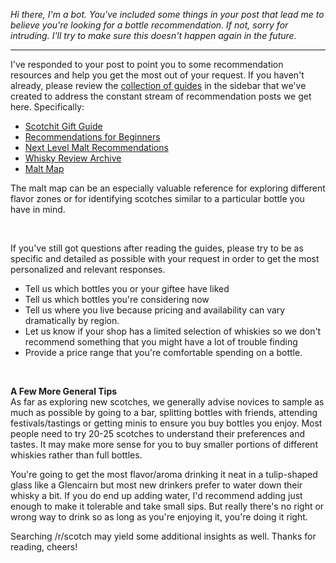 *Hi there, I'm a bot. You've included some things in your post that lead me to believe you're looking for a bottle recommendation. If not, sorry for intruding. I'll try to make sure this doesn't happen again in the future.*

***

I've responded to your post to point you to some recommendation resources and help you get the most out of your request. If you haven't already, please review the [collection of guides](https://docs.google.com/document/d/186_ANEKW8yGvvLAcjKve6tvqqBIcMGUg9-mKU5KACZk/edit) in the sidebar that we've created to address the constant stream of recommendation posts we get here. Specifically:

* [Scotchit Gift Guide](https://www.reddit.com/r/Scotch/comments/2oefhq/the_2014_scotchit_holiday_shopping_guide/)
* [Recommendations for Beginners](https://docs.google.com/document/d/1PX70tHEc5v-Te8FiCLmRfmHel6Er5YZP_TnYKAdTAVo/edit)
* [Next Level Malt Recommendations](https://docs.google.com/document/d/1ZPGmllteXF99KcQgjcNwgdY7_DCEQ8Cdil1IJklKoUE/edit#heading=h.i23il3ual5dx)
* [Whisky Review Archive](https://docs.google.com/spreadsheets/d/1X1HTxkI6SqsdpNSkSSivMzpxNT-oeTbjFFDdEkXD30o/edit#gid=695409533&fvid=484110565)
* [Malt Map](https://scotchgit.bitbucket.io/)

The malt map can be an especially valuable reference for exploring different flavor zones or for identifying scotches similar to a particular bottle you have in mind.

&nbsp;

If you've still got questions after reading the guides, please try to be as specific and detailed as possible with your request in order to get the most personalized and relevant responses.

* Tell us which bottles you or your giftee have liked 
* Tell us which bottles you're considering now
* Tell us where you live because pricing and availability can vary dramatically by region. 
* Let us know if your shop has a limited selection of whiskies so we don't recommend something that you might have a lot of trouble finding
* Provide a price range that you're comfortable spending on a bottle.

&nbsp;

**A Few More General Tips**    
As far as exploring new scotches, we generally advise novices to sample as much as possible by going to a bar, splitting bottles with friends, attending festivals/tastings or getting minis to ensure you buy bottles you enjoy. Most people need to try 20-25 scotches to understand their preferences and tastes. It may make more sense for you to buy smaller portions of different whiskies rather than full bottles.

You're going to get the most flavor/aroma drinking it neat in a tulip-shaped glass like a Glencairn but most new drinkers prefer to water down their whisky a bit. If you do end up adding water, I'd recommend adding just enough to make it tolerable and take small sips. But really there's no right or wrong way to drink so as long as you're enjoying it, you're doing it right.

Searching /r/scotch may yield some additional insights as well. Thanks for reading, cheers!
